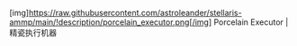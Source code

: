 [img]https://raw.githubusercontent.com/astroleander/stellaris-ammp/main/!description/porcelain_executor.png[/img]
Porcelain Executor | 精瓷执行机器